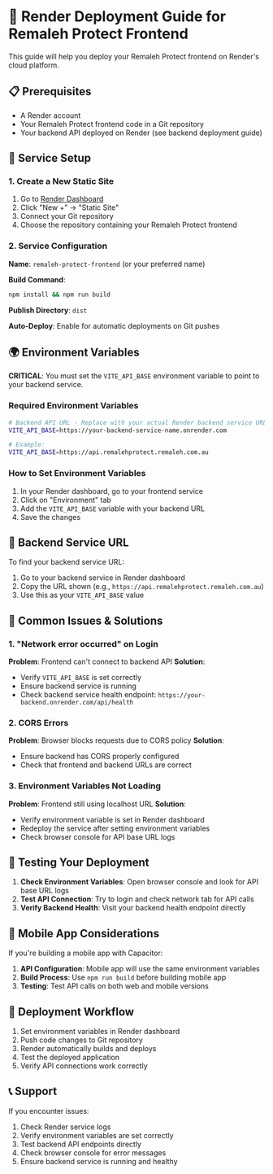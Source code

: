 # 🚀 Render Deployment Guide for Remaleh Protect Frontend

This guide will help you deploy your Remaleh Protect frontend on Render's cloud platform.

## 📋 Prerequisites

- A Render account
- Your Remaleh Protect frontend code in a Git repository
- Your backend API deployed on Render (see backend deployment guide)

## 🔧 Service Setup

### 1. Create a New Static Site

1. Go to [Render Dashboard](https://dashboard.render.com/)
2. Click "New +" → "Static Site"
3. Connect your Git repository
4. Choose the repository containing your Remaleh Protect frontend

### 2. Service Configuration

**Name**: `remaleh-protect-frontend` (or your preferred name)

**Build Command**:
```bash
npm install && npm run build
```

**Publish Directory**: `dist`

**Auto-Deploy**: Enable for automatic deployments on Git pushes

## 🌍 Environment Variables

**CRITICAL**: You must set the `VITE_API_BASE` environment variable to point to your backend service.

### Required Environment Variables

```bash
# Backend API URL - Replace with your actual Render backend service URL
VITE_API_BASE=https://your-backend-service-name.onrender.com

# Example:
VITE_API_BASE=https://api.remalehprotect.remaleh.com.au
```

### How to Set Environment Variables

1. In your Render dashboard, go to your frontend service
2. Click on "Environment" tab
3. Add the `VITE_API_BASE` variable with your backend URL
4. Save the changes

## 🔗 Backend Service URL

To find your backend service URL:

1. Go to your backend service in Render dashboard
2. Copy the URL shown (e.g., `https://api.remalehprotect.remaleh.com.au`)
3. Use this as your `VITE_API_BASE` value

## 🚨 Common Issues & Solutions

### 1. "Network error occurred" on Login

**Problem**: Frontend can't connect to backend API
**Solution**: 
- Verify `VITE_API_BASE` is set correctly
- Ensure backend service is running
- Check backend service health endpoint: `https://your-backend.onrender.com/api/health`

### 2. CORS Errors

**Problem**: Browser blocks requests due to CORS policy
**Solution**: 
- Ensure backend has CORS properly configured
- Check that frontend and backend URLs are correct

### 3. Environment Variables Not Loading

**Problem**: Frontend still using localhost URL
**Solution**:
- Verify environment variable is set in Render dashboard
- Redeploy the service after setting environment variables
- Check browser console for API base URL logs

## 🧪 Testing Your Deployment

1. **Check Environment Variables**: Open browser console and look for API base URL logs
2. **Test API Connection**: Try to login and check network tab for API calls
3. **Verify Backend Health**: Visit your backend health endpoint directly

## 📱 Mobile App Considerations

If you're building a mobile app with Capacitor:

1. **API Configuration**: Mobile app will use the same environment variables
2. **Build Process**: Use `npm run build` before building mobile app
3. **Testing**: Test API calls on both web and mobile versions

## 🔄 Deployment Workflow

1. Set environment variables in Render dashboard
2. Push code changes to Git repository
3. Render automatically builds and deploys
4. Test the deployed application
5. Verify API connections work correctly

## 📞 Support

If you encounter issues:

1. Check Render service logs
2. Verify environment variables are set correctly
3. Test backend API endpoints directly
4. Check browser console for error messages
5. Ensure backend service is running and healthy
